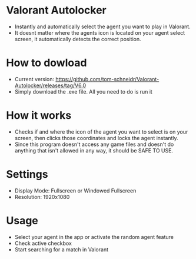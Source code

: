 # Valorant Autolocker
- Instantly and automatically select the agent you want to play in Valorant.<br>
- It doesnt matter where the agents icon is located on your agent select screen, it automatically detects the correct position.

# How to dowload
- Current version: https://github.com/tom-schneidr/Valorant-Autolocker/releases/tag/V6.0
- Simply download the .exe file. All you need to do is run it

# How it works
- Checks if and where the icon of the agent you want to select is on your screen, then clicks those coordinates and locks the agent instantly.<br>
- Since this program doesn't access any game files and doesn't do anything that isn't allowed in any way, it should be SAFE TO USE.

# Settings
- Display Mode: Fullscreen or Windowed Fullscreen <br>
- Resolution: 1920x1080

# Usage
- Select your agent in the app or activate the random agent feature
- Check active checkbox
- Start searching for a match in Valorant
